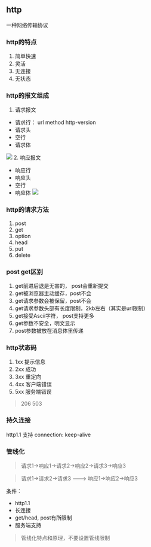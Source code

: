 ## http
一种网络传输协议
### http的特点
1. 简单快速
2. 灵活
3. 无连接
4. 无状态

### http的报文组成
1. 请求报文
- 请求行： url method http-version
- 请求头
- 空行
- 请求体

![](https://img-blog.csdn.net/20170330192653242?watermark/2/text/aHR0cDovL2Jsb2cuY3Nkbi5uZXQvSG9sbW9meQ==/font/5a6L5L2T/fontsize/400/fill/I0JBQkFCMA==/dissolve/70/gravity/SouthEast)
2. 响应报文
- 响应行
- 响应头
- 空行
- 响应体
![](https://img-blog.csdn.net/20170330192754102?watermark/2/text/aHR0cDovL2Jsb2cuY3Nkbi5uZXQvSG9sbW9meQ==/font/5a6L5L2T/fontsize/400/fill/I0JBQkFCMA==/dissolve/70/gravity/SouthEast)
### http的请求方法
1. post
2. get
3. option
4. head
5. put
6. delete

### post get区别
1. get前进后退是无害的， post会重新提交
2. get被浏览器主动缓存，post不会
3. get请求参数会被保留，post不会
4. get请求参数头部有长度限制，2kb左右（其实是url限制）
5. get接受Ascii字符， post支持更多
6. get参数不安全，明文显示
7. post参数被放在消息体里传递


### http状态码
1. 1xx 提示信息
2. 2xx 成功 
3. 3xx 重定向
4. 4xx 客户端错误
5. 5xx 服务端错误

> 206 503 

### 持久连接
http1.1 支持 connection: keep-alive

### 管线化
>请求1->响应1->请求2->响应2->请求3->响应3

>请求1->请求2->请求3 ---> 响应1->响应2->响应3

条件： 
- http1.1
- 长连接
- get/head, post有所限制
- 服务端支持

> 管线化特点和原理，不要设置管线限制
